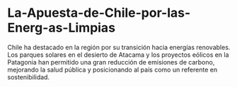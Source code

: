 # La-Apuesta-de-Chile-por-las-Energ-as-Limpias
Chile ha destacado en la región por su transición hacia energías renovables. Los parques solares en el desierto de Atacama y los proyectos eólicos en la Patagonia han permitido una gran reducción de emisiones de carbono, mejorando la salud pública y posicionando al país como un referente en sostenibilidad.
